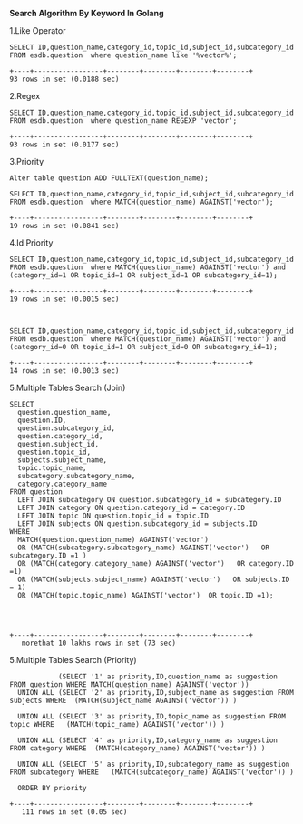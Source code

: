 **Search Algorithm By Keyword In Golang**

1.Like Operator

    SELECT ID,question_name,category_id,topic_id,subject_id,subcategory_id FROM esdb.question  where question_name like '%vector%';

    +----+-----------------+--------+--------+--------+--------+
    93 rows in set (0.0188 sec)

2.Regex


    SELECT ID,question_name,category_id,topic_id,subject_id,subcategory_id FROM esdb.question  where question_name REGEXP 'vector';

    +----+-----------------+--------+--------+--------+--------+
    93 rows in set (0.0177 sec)

3.Priority

    Alter table question ADD FULLTEXT(question_name);

    SELECT ID,question_name,category_id,topic_id,subject_id,subcategory_id FROM esdb.question  where MATCH(question_name) AGAINST('vector');

    +----+-----------------+--------+--------+--------+--------+
    19 rows in set (0.0841 sec)
4.Id Priority

    SELECT ID,question_name,category_id,topic_id,subject_id,subcategory_id FROM esdb.question  where MATCH(question_name) AGAINST('vector') and (category_id=1 OR topic_id=1 OR subject_id=1 OR subcategory_id=1);

    +----+-----------------+--------+--------+--------+--------+
    19 rows in set (0.0015 sec)



    SELECT ID,question_name,category_id,topic_id,subject_id,subcategory_id FROM esdb.question  where MATCH(question_name) AGAINST('vector') and (category_id=0 OR topic_id=1 OR subject_id=0 OR subcategory_id=1);

    +----+-----------------+--------+--------+--------+--------+
    14 rows in set (0.0013 sec)

5.Multiple Tables Search  (Join)

    SELECT  
      question.question_name,
      question.ID,
      question.subcategory_id,
      question.category_id,
      question.subject_id,
      question.topic_id,
      subjects.subject_name,
      topic.topic_name,
      subcategory.subcategory_name,
      category.category_name
    FROM question 
      LEFT JOIN subcategory ON question.subcategory_id = subcategory.ID 
      LEFT JOIN category ON question.category_id = category.ID 
      LEFT JOIN topic ON question.topic_id = topic.ID 
      LEFT JOIN subjects ON question.subcategory_id = subjects.ID 
    WHERE 
      MATCH(question.question_name) AGAINST('vector')
      OR (MATCH(subcategory.subcategory_name) AGAINST('vector')   OR subcategory.ID =1 )
      OR (MATCH(category.category_name) AGAINST('vector')   OR category.ID =1)
      OR (MATCH(subjects.subject_name) AGAINST('vector')   OR subjects.ID = 1)
      OR (MATCH(topic.topic_name) AGAINST('vector')  OR topic.ID =1);



 
    +----+-----------------+--------+--------+--------+--------+
       morethat 10 lakhs rows in set (73 sec)
    
5.Multiple Tables Search  (Priority)

                (SELECT '1' as priority,ID,question_name as suggestion FROM question WHERE MATCH(question_name) AGAINST('vector'))
      UNION ALL (SELECT '2' as priority,ID,subject_name as suggestion FROM subjects WHERE  (MATCH(subject_name AGAINST('vector')) )

      UNION ALL (SELECT '3' as priority,ID,topic_name as suggestion FROM topic WHERE   (MATCH(topic_name) AGAINST('vector')) )

      UNION ALL (SELECT '4' as priority,ID,category_name as suggestion FROM category WHERE  (MATCH(category_name) AGAINST('vector')) )

      UNION ALL (SELECT '5' as priority,ID,subcategory_name as suggestion FROM subcategory WHERE   (MATCH(subcategory_name) AGAINST('vector')) )

      ORDER BY priority 

    +----+-----------------+--------+--------+--------+--------+
       111 rows in set (0.05 sec)